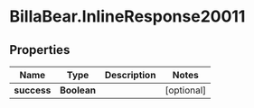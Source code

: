# BillaBear.InlineResponse20011

## Properties
Name | Type | Description | Notes
------------ | ------------- | ------------- | -------------
**success** | **Boolean** |  | [optional] 
